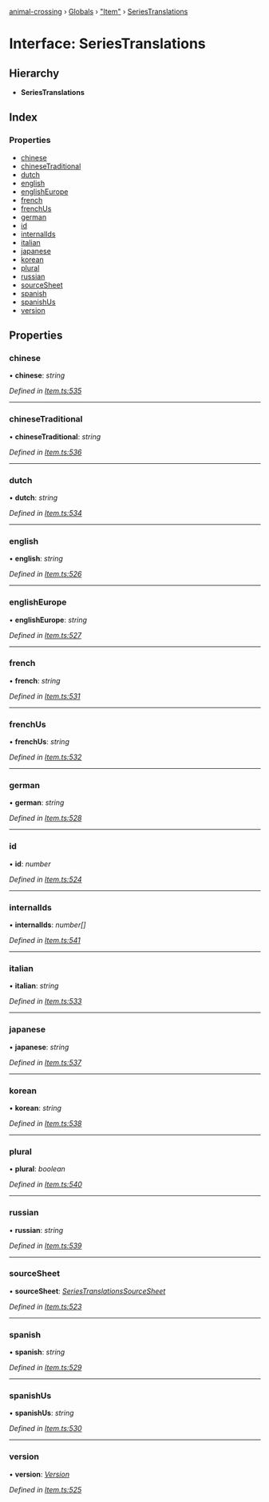 [animal-crossing](../README.md) › [Globals](../globals.md) › ["Item"](../modules/_item_.md) › [SeriesTranslations](_item_.seriestranslations.md)

# Interface: SeriesTranslations

## Hierarchy

* **SeriesTranslations**

## Index

### Properties

* [chinese](_item_.seriestranslations.md#chinese)
* [chineseTraditional](_item_.seriestranslations.md#chinesetraditional)
* [dutch](_item_.seriestranslations.md#dutch)
* [english](_item_.seriestranslations.md#english)
* [englishEurope](_item_.seriestranslations.md#englisheurope)
* [french](_item_.seriestranslations.md#french)
* [frenchUs](_item_.seriestranslations.md#frenchus)
* [german](_item_.seriestranslations.md#german)
* [id](_item_.seriestranslations.md#id)
* [internalIds](_item_.seriestranslations.md#internalids)
* [italian](_item_.seriestranslations.md#italian)
* [japanese](_item_.seriestranslations.md#japanese)
* [korean](_item_.seriestranslations.md#korean)
* [plural](_item_.seriestranslations.md#plural)
* [russian](_item_.seriestranslations.md#russian)
* [sourceSheet](_item_.seriestranslations.md#sourcesheet)
* [spanish](_item_.seriestranslations.md#spanish)
* [spanishUs](_item_.seriestranslations.md#spanishus)
* [version](_item_.seriestranslations.md#version)

## Properties

###  chinese

• **chinese**: *string*

*Defined in [Item.ts:535](https://github.com/Norviah/animal-crossing/blob/4ad5c16/module/types/Item.ts#L535)*

___

###  chineseTraditional

• **chineseTraditional**: *string*

*Defined in [Item.ts:536](https://github.com/Norviah/animal-crossing/blob/4ad5c16/module/types/Item.ts#L536)*

___

###  dutch

• **dutch**: *string*

*Defined in [Item.ts:534](https://github.com/Norviah/animal-crossing/blob/4ad5c16/module/types/Item.ts#L534)*

___

###  english

• **english**: *string*

*Defined in [Item.ts:526](https://github.com/Norviah/animal-crossing/blob/4ad5c16/module/types/Item.ts#L526)*

___

###  englishEurope

• **englishEurope**: *string*

*Defined in [Item.ts:527](https://github.com/Norviah/animal-crossing/blob/4ad5c16/module/types/Item.ts#L527)*

___

###  french

• **french**: *string*

*Defined in [Item.ts:531](https://github.com/Norviah/animal-crossing/blob/4ad5c16/module/types/Item.ts#L531)*

___

###  frenchUs

• **frenchUs**: *string*

*Defined in [Item.ts:532](https://github.com/Norviah/animal-crossing/blob/4ad5c16/module/types/Item.ts#L532)*

___

###  german

• **german**: *string*

*Defined in [Item.ts:528](https://github.com/Norviah/animal-crossing/blob/4ad5c16/module/types/Item.ts#L528)*

___

###  id

• **id**: *number*

*Defined in [Item.ts:524](https://github.com/Norviah/animal-crossing/blob/4ad5c16/module/types/Item.ts#L524)*

___

###  internalIds

• **internalIds**: *number[]*

*Defined in [Item.ts:541](https://github.com/Norviah/animal-crossing/blob/4ad5c16/module/types/Item.ts#L541)*

___

###  italian

• **italian**: *string*

*Defined in [Item.ts:533](https://github.com/Norviah/animal-crossing/blob/4ad5c16/module/types/Item.ts#L533)*

___

###  japanese

• **japanese**: *string*

*Defined in [Item.ts:537](https://github.com/Norviah/animal-crossing/blob/4ad5c16/module/types/Item.ts#L537)*

___

###  korean

• **korean**: *string*

*Defined in [Item.ts:538](https://github.com/Norviah/animal-crossing/blob/4ad5c16/module/types/Item.ts#L538)*

___

###  plural

• **plural**: *boolean*

*Defined in [Item.ts:540](https://github.com/Norviah/animal-crossing/blob/4ad5c16/module/types/Item.ts#L540)*

___

###  russian

• **russian**: *string*

*Defined in [Item.ts:539](https://github.com/Norviah/animal-crossing/blob/4ad5c16/module/types/Item.ts#L539)*

___

###  sourceSheet

• **sourceSheet**: *[SeriesTranslationsSourceSheet](../enums/_item_.seriestranslationssourcesheet.md)*

*Defined in [Item.ts:523](https://github.com/Norviah/animal-crossing/blob/4ad5c16/module/types/Item.ts#L523)*

___

###  spanish

• **spanish**: *string*

*Defined in [Item.ts:529](https://github.com/Norviah/animal-crossing/blob/4ad5c16/module/types/Item.ts#L529)*

___

###  spanishUs

• **spanishUs**: *string*

*Defined in [Item.ts:530](https://github.com/Norviah/animal-crossing/blob/4ad5c16/module/types/Item.ts#L530)*

___

###  version

• **version**: *[Version](../enums/_item_.version.md)*

*Defined in [Item.ts:525](https://github.com/Norviah/animal-crossing/blob/4ad5c16/module/types/Item.ts#L525)*
